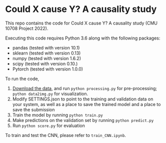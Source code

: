 Could X cause Y? A causality study
============================

This repo contains the code for Could X cause Y? A causality study (CMU 10708 Project 2022).

Executing this code requires Python 3.6 along with the following packages:

 - pandas (tested with version 10.1)
 - sklearn (tested with version 0.13)
 - numpy (tested with version 1.6.2)
 - scipy (tested with version 0.10.)
 - Pytorch (tested with version 1.0.0)

To run the code,

1. [Download the data](https://www.kaggle.com/c/cause-effect-pairs/data), and run `python processing.py` for pre-processing; `python data2img.py` for visualization.
2. Modify SETTINGS.json to point to the training and validation data on your system, as well as a place to save the trained model and a place to save the submission
3. Train the model by running `python train.py`
4. Make predictions on the validation set by running `python predict.py`
5. Run `python score.py` for evaluation

To train and test the CNN, please refer to `train_CNN.ipynb`.